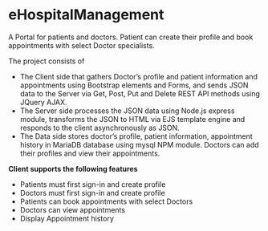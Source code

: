 eHospitalManagement
==============
A Portal for patients and doctors. Patient can create their profile and book appointments with select Doctor specialists.

The project consists of

- The Client side that gathers Doctor’s profile and patient information and
appointments using Bootstrap elements and Forms, and sends JSON data to the
Server via Get, Post, Put and Delete REST API methods using JQuery AJAX.
- The Server side processes the JSON data using Node.js express module,
transforms the JSON to HTML via EJS template engine and responds to the client
asynchronously as JSON.
- The Data side stores doctor’s profile, patient information, appointment history in
MariaDB database using mysql NPM module.
Doctors can add their profiles and view their appointments.

**Client supports the following features**
 - Patients must first sign-in and create profile
 - Doctors must first sign-in  and create profile
 - Patients can book appointments with select Doctors
 - Doctors can view appointments
 - Display Appointment history
